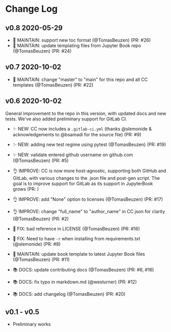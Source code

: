 # Change Log

## v0.8 2020-05-29

- 🔧 MAINTAIN: support new toc format (@TomasBeuzen) (PR: #26)
- 🔧 MAINTAIN: update templating files from Jupyter Book repo (@TomasBeuzen) (PR: #24)

## v0.7 2020-10-02

- 🔧 MAINTAIN: change "master" to "main" for this repo and all CC templates (@TomasBeuzen) (PR: #22)

## v0.6 2020-10-02

General improvement to the repo in this version, with updated docs and new tests. We've also added preliminary support for GitLab CI.

- ✨ NEW: CC now includes a `.gitlab-ci.yml` (thanks @slemonide & acknowledgements to @bsamadi for the source file) (PR: #9)
- ✨ NEW: adding new test regime using pytest (@TomasBeuzen) (PR: #19)
- ✨ NEW: validate entered github username on github.com (@TomasBeuzen) (PR: #5)

- 👌 IMPROVE: CC is now more host-agnostic, supporting both GitHub and GitLab, with various changes to the .json file and post-gen script. The goal is to improve support for GitLab as its support in JupyterBook grows (PR: )
- 👌 IMPROVE: add "None" option to licenses (@TomasBeuzen) (PR: #17)
- 👌 IMPROVE: change "full_name" to "author_name" in CC json for clarity (@TomasBeuzen) (PR: #2)

- 🐛 FIX: bad reference in LICENSE (@TomasBeuzen) (PR: #16)
- 🐛 FIX: Need to have `-r` when installing from requirements.txt (@slemonide) (PR: #8)

- 🔧 MAINTAIN: update book template to latest Jupyter Book files (@TomasBeuzen) (PR: #11)

- 📚 DOCS: update contributing docs (@TomasBeuzen) (PR: #6, #16)
- 📚 DOCS: fix typo in markdown.md (@westurner) (PR: #12)
- 📚 DOCS: add changelog (@TomasBeuzen) (PR: #20)

## v0.1 - v0.5

- Preliminary works
